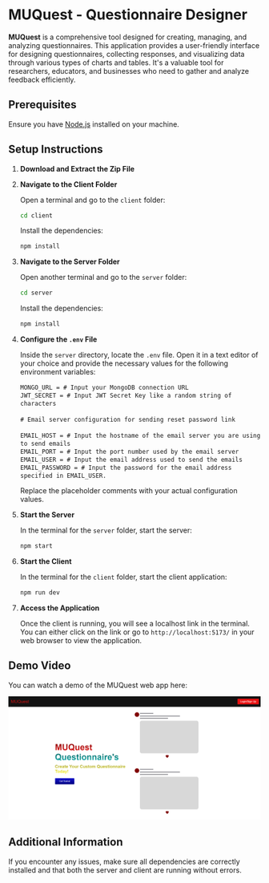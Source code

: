 # MUQuest - Questionnaire Designer

**MUQuest** is a comprehensive tool designed for creating, managing, and analyzing questionnaires. This application provides a user-friendly interface for designing questionnaires, collecting responses, and visualizing data through various types of charts and tables. It's a valuable tool for researchers, educators, and businesses who need to gather and analyze feedback efficiently.

## Prerequisites

Ensure you have [Node.js](https://nodejs.org/) installed on your machine.

## Setup Instructions

1. **Download and Extract the Zip File**

2. **Navigate to the Client Folder**

    Open a terminal and go to the `client` folder:

    ```bash
    cd client
    ```

    Install the dependencies:

    ```bash
    npm install
    ```

3. **Navigate to the Server Folder**

    Open another terminal and go to the `server` folder:

    ```bash
    cd server
    ```

    Install the dependencies:

    ```bash
    npm install
    ```

4. **Configure the `.env` File**

    Inside the `server` directory, locate the `.env` file. Open it in a text editor of your choice and provide the necessary values for the following environment variables:

    ```env
    MONGO_URL = # Input your MongoDB connection URL
    JWT_SECRET = # Input JWT Secret Key like a random string of characters

    # Email server configuration for sending reset password link

    EMAIL_HOST = # Input the hostname of the email server you are using to send emails
    EMAIL_PORT = # Input the port number used by the email server
    EMAIL_USER = # Input the email address used to send the emails
    EMAIL_PASSWORD = # Input the password for the email address specified in EMAIL_USER.
    ```

    Replace the placeholder comments with your actual configuration values. 

5. **Start the Server**

    In the terminal for the `server` folder, start the server:

    ```bash
    npm start
    ```

6. **Start the Client**

    In the terminal for the `client` folder, start the client application:

    ```bash
    npm run dev
    ```

7. **Access the Application**

    Once the client is running, you will see a localhost link in the terminal. You can either click on the link or go to `http://localhost:5173/` in your web browser to view the application.

## Demo Video

You can watch a demo of the MUQuest web app here:

[![Watch the video](https://raw.githubusercontent.com/rohanshanavas/MUQuest-Questionnaire-Designer/main/client/thumbnail.png)](https://raw.githubusercontent.com/rohanshanavas/MUQuest-Questionnaire-Designer/main/MUQuest%20Web%20App%20Demo.mp4)

## Additional Information

If you encounter any issues, make sure all dependencies are correctly installed and that both the server and client are running without errors.
